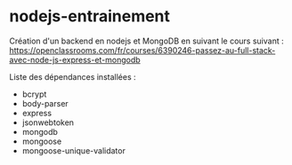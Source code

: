 # nodejs-entrainement

Création d'un backend en nodejs et MongoDB en suivant le cours suivant : https://openclassrooms.com/fr/courses/6390246-passez-au-full-stack-avec-node-js-express-et-mongodb

Liste des dépendances installées :

- bcrypt
- body-parser
- express
- jsonwebtoken
- mongodb
- mongoose
- mongoose-unique-validator
